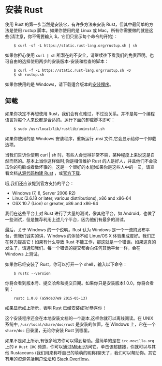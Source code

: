 # 安装 Rust

使用 Rust 的第一步当然是安装它，有许多方法来安装 Rust，但其中最简单的方法是使用 rustup 脚本。如果你使用的是 Linux 或 Mac，所有你需要做的就是这些(请注意，你不需要输入 $，它们只显示每个命令的开始)：

```
	$ curl -sf -L https://static.rust-lang.org/rustup.sh | sh
```

如果你担心使用 `curl | sh` 所潜在的不安全，请继续往下看我们的免责声明。也可自由的选择使用两步的安装版本-安装和检查的脚本：

```
	$ curl -f -L https://static.rust-lang.org/rustup.sh -O
	$ sh rustup.sh
```

如果你使用的是 Windows，请下载适合版本的[安装程序](http://www.rust-lang.org/install.html)。

## 卸载

如果你决定不再想使用 Rust，我们会有点难过，不过没关系。并不是每一个编程语言对每个人来说都是合适的。运行下面的卸载脚本即可：

```
 	$ sudo /usr/local/lib/rustlib/uninstall.sh
```

如果你使用的是 Windows 安装程序，重新运行 .msi 文件,它会显示给你一个卸载选项。

当我们告诉你使用 curl | sh 时，有些人会觉得非常不爽，某种程度上来说这是自然而然的。基本上当你这样做时,你是相信维护 Rust 的人是好人，并且他们不会攻击你的电脑或者做坏事的。这是一个很好的本能!如果你是这些人中的一员，请查看文档[从源代码构建 Rust](https://github.com/rust-lang/rust#building-from-source) ，或[官方下载](http://www.rust-lang.org/install.html).

哦,我们还应该提到官方支持的平台：

- Windows (7, 8, Server 2008 R2)
- Linux (2.6.18 or later, various distributions), x86 and x86-64
- OSX 10.7 (Lion) or greater, x86 and x86-64

我们在这些平台上对 Rust 进行了大量的测试，像其他平台，如 Android，也做了一些测试，但是推荐利用上述几个平台，因为他们有最多的测试。

最后，关于 Windows 的一个说明。Rust 认为 Windows 是一个一流的发布平台，但我们诚实的讲，Windows 的体验不如 Linux/OS X 体验集成度好。我们正在努力提高它！如果有什么导致 Rust 不能工作，那这就是一个错误。如果这真的发生了，请通知我们。每一个错误的提交都会向任何其他平台一样，会在 Windows 上测试。

如果你已经安装了 Rust，你可以打开一个 shell，输入以下命令：

```
	$ rustc --version
```

你将会看到版本号、提交哈希和提交日期。如果你只是安装版本1.0.0，你将会看到：

```
	rustc 1.0.0 (a59de37e9 2015-05-13)
```

如果显示如上所示，表明 Rust 已经安装成功!恭喜你！

这个安装程序还会在本地安装文档的一个副本,这样你就可以离线阅读。在 UNIX 系统中, `/usr/local/share/doc/rust` 是安装的位置。在 Windows 上，它在一个 `share/doc` 目录里，无论你安装 Rust 到哪里。

如果不是如上所示,有很多地方你可以得到帮助。最简单的是在 `irc.mozilla.org` 上的 `# Rust IRC` 频道，你可以通过[Mibbit](http://chat.mibbit.com/?server=irc.mozilla.org&channel=%23rust)访问它。单击该超链接，你就可以与其他 Rustaceans (我们用来称呼自己的萌萌的昵称)聊天了，我们可以帮助你。其它有用的资源包括[用户论坛](http://users.rust-lang.org/)和 [Stack Overflow](http://stackoverflow.com/questions/tagged/rust)。